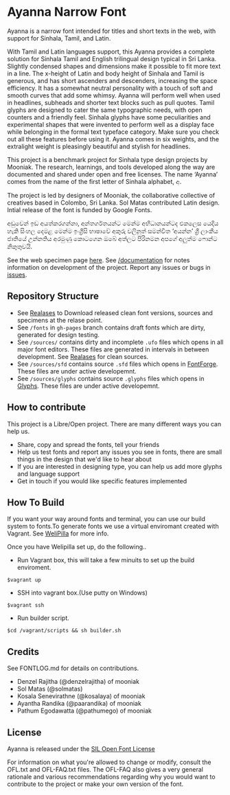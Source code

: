 Ayanna Narrow Font
===================

Ayanna is a narrow font intended for titles and short texts in the web, with support for Sinhala, Tamil, and Latin.

With Tamil and Latin languages support, this Ayanna provides a complete solution for Sinhala Tamil and English trilingual design typical in Sri Lanka. 
Slightly condensed shapes and dimensions make it possible to fit more text in a line. 
The x-height of Latin and body height of Sinhala and Tamil is generous, and has short ascenders and descenders, increasing the space efficiency. 
It has a somewhat neutral personality with a touch of soft and smooth curves that add some whimsy. 
Ayanna will perform well when used in headlines, subheads and shorter text blocks such as pull quotes. 
Tamil glyphs are designed to cater the same typographic needs, with open counters and a friendly feel. 
Sinhala glyphs have some peculiarities and experimental shapes that were invented to perform well as a display face while belonging in the formal text typeface category. 
Make sure you check out all these features before using it. 
Ayanna comes in six weights, and the extralight weight is pleasingly beautiful and stylish for headlines.

This project is a benchmark project for Sinhala type design projects by Mooniak. 
The research, learnings, and tools developed along the way are documented and shared under open and free licenses. 
The name ‘Ayanna’ comes from the name of the first letter of Sinhala alphabet, අ.

The project is led by designers of Mooniak, the collaborative collective of creatives based in Colombo, Sri Lanka. 
Sol Matas contributed Latin design. 
Intial release of the font is funded by Google Fonts.

අඩුවෙන් ඉඩ අයත්කරගන්නා, අන්තර්ගතයන්ට මෙන්ම අභිධානයන්ටද එකලෙස යෙදිය හැකි සිංහල දෙමළ මෙන්ම ඉංග්‍රීසි භාෂාවේ අකුරු වලිනුත් සමන්විත ‘අයන්න’ ශ්‍රී ලාංකීය ජාතියේ උන්නතිය අරමුණු කොටගෙන ඔබේ අත්ලට පිරිනමන අපගේ අලුත්ම ෆොන්ට නිකුතුවයි.

See the web specimen page [here](http://mooniak.com/ayanna-font/).
See [/documentation](https://github.com/mooniak/ayanna-font/tree/master/documentation) for notes information on development of the project.
Report any issues or bugs in [issues](https://github.com/mooniak/ayanna-font/issues/new).

## Repository Structure

- See [Realases](https://github.com/mooniak/ayanna-font/releases) to Download released clean font versions, sources and specimens at the relase point.
- See `/fonts` in `gh-pages` branch contains draft fonts which are dirty, generated for design testing.
- See `/sources/` contains dirty and incomplete `.ufo` files which opens in all major font editors. These files are generated in intervals in between development. See [Realases](https://github.com/mooniak/ayanna-font/releases) for clean sources.
- See `/sources/sfd` contains source `.sfd` files which opens in [FontForge](http://fontforge.github.io/en-US/). These files are under active developemnt.
-  See `/sources/glyphs` contains source `.glyphs` files which opens in [Glyphs](https://glyphsapp.com/). These files are under active developemnt.

## How to contribute

This project is a Libre/Open project. There are many different ways you can help us.

- Share, copy and spread the fonts, tell your friends
- Help us test fonts and report any issues you see in fonts, there are small things in the design that we'd like to hear about
- If you are interested in designing type, you can help us add more glyphs and language support
- Get in touch if you would like specific features implemented

## How To Build

If you want your way around fonts and terminal, you can use our build system to fonts.To generate fonts we use a virtual enviromant created with Vagrant. See [WeliPilla](https://github.com/mooniak/WeliPilla) for more info.

Once you have Welipilla set up, do the following..

- Run Vagrant box, this will take a few minuits to set up the build enviroment.

```shell
$vagrant up
```

- SSH into vagrant box.(Use putty on Windows)
```shell
$vagrant ssh
```

- Run builder script.
```shell
$cd /vagrant/scripts && sh builder.sh
```

## Credits

See FONTLOG.md for details on contributions.

- Denzel Rajitha (@denzelrajitha) of mooniak
- Sol Matas (@solmatas)
- Kosala Senevirathne (@kosalaya) of mooniak
- Ayantha Randika (@paarandika) of mooniak
- Pathum Egodawatta (@pathumego) of mooniak

## License

Ayanna is released under the  [SIL Open Font License](http://scripts.sil.org/OFL)

For information on what you're allowed to change or modify, consult the
OFL.txt and OFL-FAQ.txt files. The OFL-FAQ also gives a very general
rationale and various recommendations regarding why you would want to
contribute to the project or make your own version of the font.

